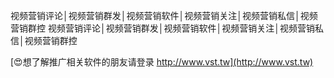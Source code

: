 视频营销评论│视频营销群发│视频营销软件│视频营销关注│视频营销私信│视频营销群控
视频营销评论│视频营销群发│视频营销软件│视频营销关注│视频营销私信│视频营销群控

[😍想了解推广相关软件的朋友请登录 http://www.vst.tw](http://www.vst.tw)



